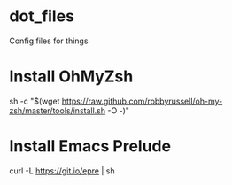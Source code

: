 # dot_files
Config files for things

# Install OhMyZsh
sh -c "$(wget https://raw.github.com/robbyrussell/oh-my-zsh/master/tools/install.sh -O -)"

# Install Emacs Prelude
curl -L https://git.io/epre | sh